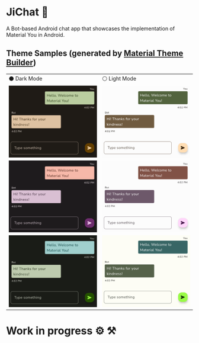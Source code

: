 # JiChat 🤖
A Bot-based Android chat app that showcases the implementation of Material You in Android.

## Theme Samples (generated by [Material Theme Builder](https://material-foundation.github.io/material-theme-builder/#/custom))

<table>
  <tr> <td> ⚫ Dark Mode </td> <td> ⚪ Light Mode </td> </tr>
  <tr> <td> <img src="media/brown-dark.png"/></td> <td> <img src="media/brown-light.png"/></td> </tr>
  <tr> <td> <img src="media/purple-dark.png"/></td> <td> <img src="media/purple-light.png"/></td> </tr>
  <tr> <td> <img src="media/green-dark.png"/></td> <td> <img src="media/green-light.png"/></td> </tr>
</table>

# Work in progress ⚙️ ⚒️
